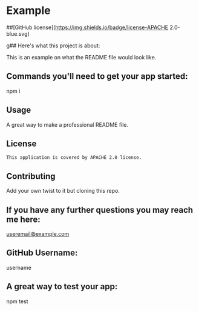 # Example
  
  ##[GitHub license](https://img.shields.io/badge/license-APACHE 2.0-blue.svg)
  
  g## Here's what this project is about:
  
  This is an example on what the README file would look like.

  ## Commands you'll need to get your app started:
  
  npm i

  ## Usage
  
  A great way to make a professional README file.

  ## License
    
    This application is covered by APACHE 2.0 license.

  ## Contributing
  
  Add your own twist to it but cloning this repo.

  ## If you have any further questions you may reach me here:
  
  useremail@example.com
  
  ## GitHub Username:
  
  username

  ## A great way to test your app:
  
  npm test
